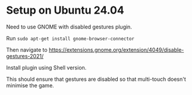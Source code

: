 # Setup on Ubuntu 24.04

Need to use GNOME with disabled gestures plugin.

Run `sudo apt-get install gnome-browser-connector`

Then navigate to https://extensions.gnome.org/extension/4049/disable-gestures-2021/

Install plugin using Shell version.

This should ensure that gestures are disabled so that multi-touch doesn't minimise the game.
